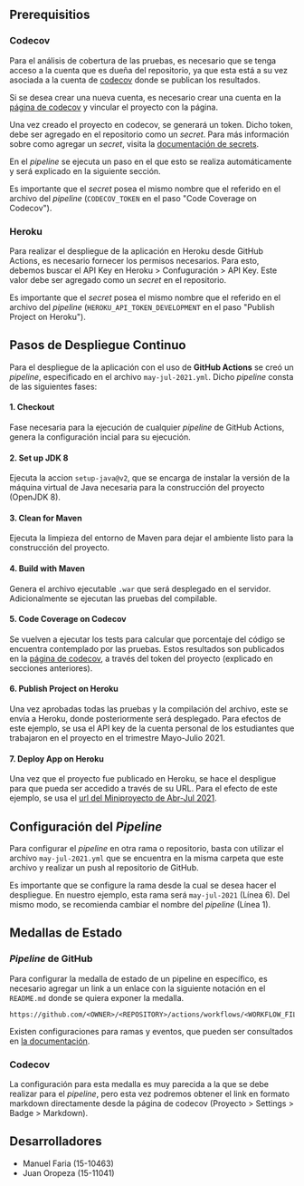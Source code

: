 ## Prerequisitios

### Codecov

Para el análisis de cobertura de las pruebas, es necesario que se tenga acceso 
a la cuenta que es dueña del repositorio, ya que esta está a su vez asociada a 
la cuenta de [codecov](https://about.codecov.io/) donde se publican los resultados.

Si se desea crear una nueva cuenta, es necesario crear una cuenta en la 
[página de codecov](https://about.codecov.io/) y vincular el proyecto con la página.

Una vez creado el proyecto en codecov, se generará un token. Dicho token, debe 
ser agregado en el repositorio como un *secret*. Para más información sobre como
agregar un *secret*, visita la [documentación de secrets](https://docs.github.com/en/actions/reference/encrypted-secrets). 

En el *pipeline* se ejecuta un paso en el que esto se realiza automáticamente y 
será explicado en la siguiente sección.

Es importante que el *secret* posea el mismo nombre que el referido en el archivo
del *pipeline* (`CODECOV_TOKEN` en el paso "Code Coverage on Codecov").

### Heroku

Para realizar el despliegue de la aplicación en Heroku desde GitHub Actions, es
necesario fornecer los permisos necesarios. Para esto, debemos buscar el API Key
en Heroku > Confuguración > API Key. Este valor debe ser agregado como un *secret*
en el repositorio.

Es importante que el *secret* posea el mismo nombre que el referido en el archivo
del *pipeline* (`HEROKU_API_TOKEN_DEVELOPMENT` en el paso "Publish Project on Heroku").

## Pasos de Despliegue Continuo

Para el despliegue de la aplicación con el uso de **GitHub Actions** se creó un
*pipeline*, especificado en el archivo `may-jul-2021.yml`. Dicho
*pipeline* consta de las siguientes fases:

#### 1. Checkout

Fase necesaria para la ejecución de cualquier *pipeline* de GitHub Actions, genera
la configuración incial para su ejecución.

#### 2. Set up JDK 8

Ejecuta la accion `setup-java@v2`, que se encarga de instalar la versión de la 
máquina virtual de Java necesaria para la construcción del proyecto (OpenJDK 8).

#### 3. Clean for Maven

Ejecuta la limpieza del entorno de Maven para dejar el ambiente listo para la 
construcción del proyecto.

#### 4. Build with Maven

Genera el archivo ejecutable `.war` que será desplegado en el servidor. 
Adicionalmente se ejecutan las pruebas del compilable.

#### 5. Code Coverage on Codecov

Se vuelven a ejecutar los tests para calcular que porcentaje del código se encuentra
contemplado por las pruebas. Estos resultados son publicados en la [página de codecov](https://about.codecov.io/), a través del token del proyecto (explicado en secciones anteriores).

#### 6. Publish Project on Heroku

Una vez aprobadas todas las pruebas y la compilación del archivo, este se envía
a Heroku, donde posteriormente será desplegado. Para efectos de este ejemplo, 
se usa el API key de la cuenta personal de los estudiantes que trabajaron en el
proyecto en el trimestre Mayo-Julio 2021. 

#### 7. Deploy App on Heroku

Una vez que el proyecto fue publicado en Heroku, se hace el despligue para que 
pueda ser accedido a través de su URL. Para el efecto de este ejemplo, se usa el
[url del Miniproyecto de Abr-Jul 2021](https://miniproyecto-abr-jul-2021.herokuapp.com/).

## Configuración del *Pipeline*

Para configurar el *pipeline* en otra rama o repositorio, basta con utilizar el 
archivo `may-jul-2021.yml` que se encuentra en la misma carpeta que este archivo
y realizar un push al repositorio de GitHub. 

Es importante que se configure la rama desde la cual se desea hacer el despliegue.
En nuestro ejemplo, esta rama será `may-jul-2021` (Línea 6). Del mismo modo,
se recomienda cambiar el nombre del *pipeline* (Línea 1).

## Medallas de Estado

### *Pipeline* de GitHub

Para configurar la medalla de estado de un pipeline en específico, es necesario
agregar un link a un enlace con la siguiente notación en el `README.md` donde se 
quiera exponer la medalla.

```
https://github.com/<OWNER>/<REPOSITORY>/actions/workflows/<WORKFLOW_FILE>/badge.svg
```

Existen configuraciones para ramas y eventos, que pueden ser consultados en 
[la documentación](https://docs.github.com/en/actions/managing-workflow-runs/adding-a-workflow-status-badge).

### Codecov

La configuración para esta medalla es muy parecida a la que se debe realizar para
el *pipeline*, pero esta vez podremos obtener el link en formato markdown 
directamente desde la página de codecov (Proyecto > Settings > Badge > Markdown).

## Desarrolladores

* Manuel Faria (15-10463)
* Juan Oropeza (15-11041)
